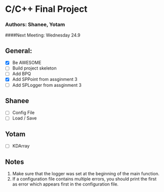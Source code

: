 # C/C++ Final Project
### Authors: Shanee, Yotam

####Next Meeting: Wednesday 24.9

## General:
- [x] Be AWESOME
- [ ] Build project skeleton
- [ ] Add BPQ
- [x] Add SPPoint from assginment 3
- [ ] Add SPLogger from assginment 3

## Shanee
- [ ] Config File
- [ ] Load / Save

## Yotam
- [ ] KDArray

## Notes
1. Make sure that the logger was set at the beginning of the main function.
2. If a configuration file contains multiple errors, you should print the first as error which appears
first in the configuration file.
